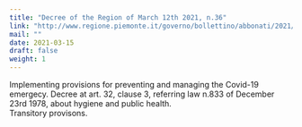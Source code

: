 ```yaml
---
title: "Decree of the Region of March 12th 2021, n.36"
link: "http://www.regione.piemonte.it/governo/bollettino/abbonati/2021/10/suppo5/00000002.htm"
mail: ""
date: 2021-03-15
draft: false
weight: 1
---
```


Implementing provisions for preventing and managing the Covid-19 emergecy. Decree at art. 32, clause 3, referring law n.833 of December 23rd 1978, about hygiene and public health.  
Transitory provisons.
